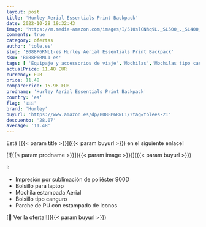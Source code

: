 ```yaml
---
layout: post
title: 'Hurley Aerial Essentials Print Backpack'
date: 2022-10-28 19:32:43
image: 'https://m.media-amazon.com/images/I/510slCNhq9L._SL500_._SL400_.jpg'
comments: true
category: ofertas
author: 'tole.es'
slug: 'B088P6RNL1-es Hurley Aerial Essentials Print Backpack'
sku: 'B088P6RNL1-es'
tags: [ 'Equipaje y accessorios de viaje','Mochilas','Mochilas tipo casual','Moda','backpack','hurley','🇪🇸', ]
actualPrice: 11.48 EUR
currency: EUR
price: 11.48
comparePrice: 15.96 EUR
prodname: 'Hurley Aerial Essentials Print Backpack'
country: 'es'
flag: '🇪🇸'
brand: 'Hurley'
buyurl: 'https://www.amazon.es/dp/B088P6RNL1/?tag=tolees-21'
descuento: '28.07'
average: '11.48'
---
```


Está [{{< param title >}}]({{< param buyurl >}}) en el siguiente enlace!

[![{{< param prodname >}}]({{< param image >}})]({{< param buyurl >}})

ℹ️:

- Impresión por sublimación de poliéster 900D
- Bolsillo para laptop
- Mochila estampada Aerial
- Bolsillo tipo canguro
- Parche de PU con estampado de iconos

[🛒 Ver la oferta!!]({{< param buyurl >}})
